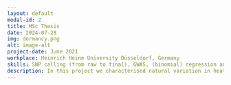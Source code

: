 ```yaml
---
layout: default
modal-id: 2
title: MSc Thesis
date: 2024-07-28
img: dormancy.png
alt: image-alt
project-date: June 2021
workplace: Heinrich Heine University Düsseldorf, Germany
skills: SNP calling (from raw to final), GWAS, (binomial) regression analysis
description: In this project we characterised natural variation in heat-induced secondary dormancy using a collection of 362 European Arabidopsis thaliana accessions. We discovered how seed age modulates secondary dormancy and the associated quantitative trait loci. We also revealed a latitudinal pattern of secondary dormancy which reflects adaptation to heat and drough along the gradient. This study shows a complex adaptive mechanism helping plants undergoing future climate change. Manuscript is in preparation. 
---
```

